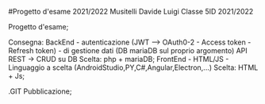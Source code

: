 #Progetto d'esame 2021/2022
Musitelli Davide Luigi Classe 5ID 2021/2022

Progetto d'esame;

Consegna: BackEnd - autenticazione (JWT --> OAuth0-2 - Access token - Refresh token) - di gestione dati (DB mariaDB sul proprio argomento) API REST -> CRUD su DB Scelta: php + mariaDB; FrontEnd - HTML/JS - Linguaggio a scelta (AndroidStudio,PY,C#,Angular,Electron,...) Scelta: HTML + Js;

.GIT Pubblicazione;